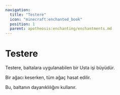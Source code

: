 ```yaml
---
navigation:
  title: "Testere"
  icon: "minecraft:enchanted_book"
  position: 1
  parent: apotheosis:enchanting/enchantments.md
---
```


# Testere

<Color id="dark_green">Testere</Color>, baltalara uygulanabilen bir Usta işi büyüdür.

Bir ağacı keserken, tüm ağaç hasat edilir.

Bu, baltanın dayanıklılığını kullanır.

